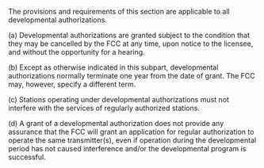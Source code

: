 The provisions and requirements of this section are applicable to all developmental authorizations.

(a) Developmental authorizations are granted subject to the condition that they may be cancelled by the FCC at any time, upon notice to the licensee, and without the opportunity for a hearing.

(b) Except as otherwise indicated in this subpart, developmental authorizations normally terminate one year from the date of grant. The FCC may, however, specify a different term.

(c) Stations operating under developmental authorizations must not interfere with the services of regularly authorized stations.

(d) A grant of a developmental authorization does not provide any assurance that the FCC will grant an application for regular authorization to operate the same transmitter(s), even if operation during the developmental period has not caused interference and/or the developmental program is successful.


